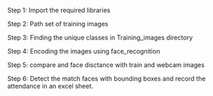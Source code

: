 
Step 1: Import the required libraries

Step 2: Path set of training images

Step 3: Finding the unique classes in Training_images directory

Step 4: Encoding the images using face_recognition

Step 5: compare and face disctance with train and webcam images

Step 6: Detect the match faces with bounding boxes and record the attendance in
        an excel sheet.

